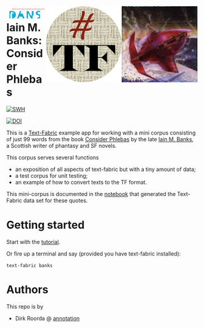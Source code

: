 <div>
<img src="programs/images/phblogo.png" align="right" width="200"/>
<img src="programs/images/tf.png" align="right" width="200"/>
<img src="programs/images/dans.png" align="right" width="100"/>
</div>

# Iain M. Banks: Consider Phlebas

[![SWH](https://archive.softwareheritage.org/badge/origin/https://github.com/annotation/banks/)](https://archive.softwareheritage.org/browse/origin/https://github.com/annotation/banks/)

[![DOI](https://zenodo.org/badge/180373562.svg)](https://zenodo.org/badge/latestdoi/180373562)

This is a
[Text-Fabric](https://github.com/annotation/text-fabric)
example app for working with
a mini corpus consisting of just 99 words from the book
[Consider Phlebas](https://en.wikipedia.org/wiki/Consider_Phlebas)
by the late
[Iain M. Banks](https://en.wikipedia.org/wiki/Iain_Banks),
a Scottish writer of phantasy and SF novels.

This corpus serves several functions

* an exposition of all aspects of text-fabric but with a tiny amount of data;
* a test corpus for unit testing;
* an example of how to convert texts to the TF format.

This mini-corpus is documented in the
[notebook](https://nbviewer.jupyter.org/github/annotation/banks/blob/master/programs/convert.ipynb)
that generated the Text-Fabric data set for these quotes.

# Getting started

Start with the
[tutorial](https://nbviewer.jupyter.org/github/annotation/tutorials/blob/master/banks/use.ipynb).

Or fire up a terminal and say (provided you have text-fabric installed):

```
text-fabric banks
```

Authors
=======

This repo is by

*   Dirk Roorda @ [annotation](https://www.annotation.nl)

